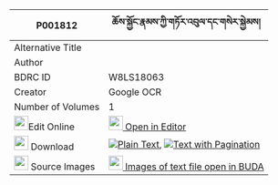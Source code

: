 |P001812|ཆོས་སྐྱོང་རྣམས་ཀྱི་གཏོར་འབུལ་དང་གསེར་སྐྱེམས། 
| --- | --- 
|Alternative Title |
|Author | 
|BDRC ID | W8LS18063
|Creator | Google OCR
|Number of Volumes| 1
|<img width="25" src="https://img.icons8.com/color/25/000000/edit-property.png">Edit Online| [<img width="25" src="https://avatars.githubusercontent.com/u/45091458?s=200&v=4"> Open in Editor](http://editor.openpecha.org/P001812)
|<img width="25" src="https://img.icons8.com/fluent/48/000000/download-2.png"/>  Download | [![](https://img.icons8.com/color/20/000000/txt.png)Plain Text](https://github.com/Openpecha/P001812/releases/download/v1/chokyong_nam_kyi_tor_bul_dang__plain_P001812.zip), [![](https://img.icons8.com/color/20/000000/txt.png)Text with Pagination](https://github.com/Openpecha/P001812/releases/download/v1/chokyong_nam_kyi_tor_bul_dang__pages_P001812.zip)
|<img width="25" src="https://img.icons8.com/plasticine/100/000000/pictures-folder.png"/>  Source Images | [<img width="25" src="https://library.bdrc.io/icons/BUDA-small.svg"> Images of text file open in BUDA](https://library.bdrc.io/show/bdr:W8LS18063)